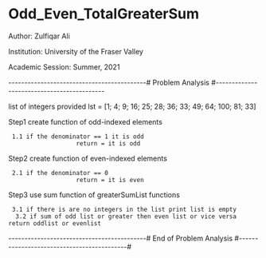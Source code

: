 # Odd_Even_TotalGreaterSum

Author: Zulfiqar Ali

Institution: University of the Fraser Valley

Academic Session: Summer, 2021

-------------------------------------------# Problem Analysis #-------------------------------------------

list of integers provided lst = [1; 4; 9; 16; 25; 28; 36; 33; 49; 64; 100; 81; 33]

Step1 create function of odd-indexed elements

     1.1 if the denominator == 1 it is odd
                       return = it is odd 
Step2 create function of even-indexed elements

     2.1 if the denominator == 0 
                       return = it is even
Step3 use sum function of greaterSumList functions

     3.1 if there is are no integers in the list print list is empty 
      3.2 if sum of odd list or greater then even list or vice versa return oddlist or evenlist

-------------------------------------------# End of Problem Analysis #-------------------------------------------#  
